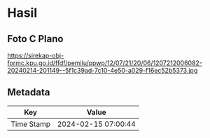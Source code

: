 # Hasil

## Foto C Plano

https://sirekap-obj-formc.kpu.go.id/ffdf/pemilu/ppwp/12/07/21/20/06/1207212006082-20240214-201149--5f1c39ad-7c10-4e50-a029-f16ec52b5373.jpg


## Metadata

| Key        | Value               |
| ---------- | ------------------- |
| Time Stamp | 2024-02-15 07:00:44 |



